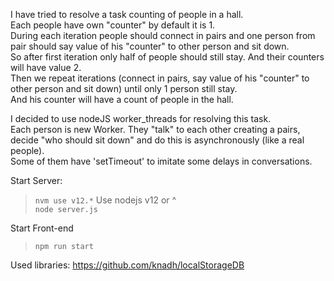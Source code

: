 I have tried to resolve a task counting of people in a hall. \
Each people have own "counter" by default it is 1. \
During each iteration people should connect in pairs and one person from pair should say value of his "counter" to other person and sit down. \
So after first iteration only half of people should still stay. And their counters will have value 2. \
Then we repeat iterations (connect in pairs, say value of his "counter" to other person and sit down) until only 1 person still stay. \
And his counter will have a count of people in the hall.

I decided to use nodeJS worker_threads for resolving this task. \
Each person is new Worker. They "talk" to each other creating a pairs, decide "who should sit down" and do this is asynchronously (like a real people).\
Some of them have 'setTimeout' to imitate some delays in conversations.

Start Server:
>`nvm use v12.*` Use nodejs v12 or ^\
>`node server.js`

Start Front-end
>`npm run start`


Used libraries:
https://github.com/knadh/localStorageDB
